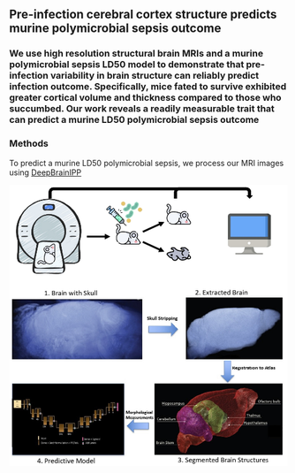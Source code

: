 ## Pre-infection cerebral cortex structure predicts murine polymicrobial sepsis outcome

### We use high resolution structural brain MRIs and a murine polymicrobial sepsis LD50 model to demonstrate that pre-infection variability in brain structure can reliably predict infection outcome. Specifically, mice fated to survive exhibited greater cortical volume and thickness compared to those who succumbed. Our work reveals a readily measurable trait that can predict a murine LD50 polymicrobial sepsis outcome

### Methods

To predict a murine LD50 polymicrobial sepsis, we process our MRI images using [DeepBrainIPP](https://www.frontiersin.org/articles/10.3389/fbinf.2022.865443/full ) 

![MRI Reconstruction](data/pic.jpg?raw=true "Mouse Survival")
